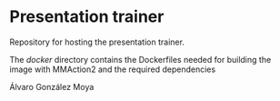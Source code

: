 # Presentation trainer
Repository for hosting the presentation trainer.

The *docker* directory contains the Dockerfiles needed for building the image with MMAction2 and the required dependencies

Álvaro González Moya